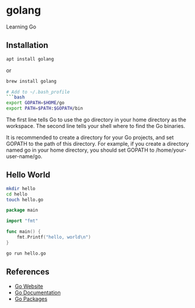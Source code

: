# golang

Learning Go

## Installation

```bash
apt install golang
```

or

```bash
brew install golang

# Add to ~/.bash_profile
```bash
export GOPATH=$HOME/go
export PATH=$PATH:$GOPATH/bin
```

The first line tells Go to use the go directory in your home directory as the workspace. The second line tells your shell where to find the Go binaries.

It is recommended to create a directory for your Go projects, and set GOPATH to the path of this directory. For example, if you create a directory named go in your home directory, you should set GOPATH to /home/your-user-name/go.

## Hello World

```bash 
mkdir hello
cd hello
touch hello.go
```

```go
package main

import "fmt"

func main() {
    fmt.Printf("hello, world\n")
}
```

```bash
go run hello.go
```

## References

- [Go Website](https://golang.org/)
- [Go Documentation](https://golang.org/doc/)
- [Go Packages](https://golang.org/pkg/)
